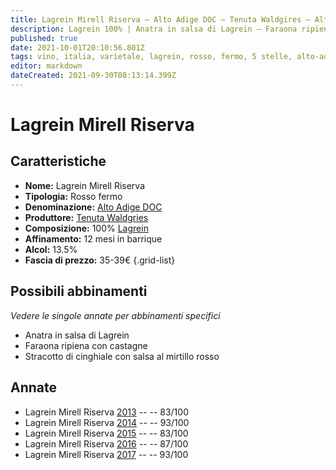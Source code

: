 ```yaml
---
title: Lagrein Mirell Riserva – Alto Adige DOC – Tenuta Waldgires – Alto-Adige (IT) – 35-39€ – 2★-5★
description: Lagrein 100% | Anatra in salsa di Lagrein – Faraona ripiena con castagne – Stracotto di cinghiale
published: true
date: 2021-10-01T20:10:56.801Z
tags: vino, italia, varietale, lagrein, rosso, fermo, 5 stelle, alto-adige, 35-39€, Anatra in salsa di Lagrein, Faraona ripiena con castagne, Stracotto di cinghiale
editor: markdown
dateCreated: 2021-09-30T08:13:14.399Z
---
```


# Lagrein  Mirell Riserva

## Caratteristiche
- **Nome:** Lagrein  Mirell Riserva
- **Tipologia:** Rosso fermo 
- **Denominazione:** [Alto Adige DOC](/denominazioni/Italia/Alto-Adige/DOC/Alto-Adige)
- **Produttore:** [Tenuta Waldgries](/produttori/Italia/Alto-Adige/Tenuta-Waldgries) 
- **Composizione:** 100% [Lagrein](/vitigni/Germania/bacca-nera/lagrein)
- **Affinamento:** 12 mesi in barrique
- **Alcol:** 13.5%
- **Fascia di prezzo:** 35-39€
{.grid-list}




## Possibili abbinamenti
*Vedere le singole annate per abbinamenti specifici*

- Anatra in salsa di Lagrein
- Faraona ripiena con castagne 
- Stracotto di cinghiale con salsa al mirtillo rosso


## Annate
- Lagrein Mirell Riserva [2013](/vini/Italia/Alto-Adige/Tenuta-Waldgries/Lagrein-Mirell-Riserva/2013) -- <span class="star-2"></span> -- 83/100
- Lagrein Mirell Riserva [2014](/vini/Italia/Alto-Adige/Tenuta-Waldgries/Lagrein-Mirell-Riserva/2014) -- <span class="star-5"></span> -- 93/100
- Lagrein Mirell Riserva [2015](/vini/Italia/Alto-Adige/Tenuta-Waldgries/Lagrein-Mirell-Riserva/2015) -- <span class="star-2"></span> -- 83/100
- Lagrein Mirell Riserva [2016](/vini/Italia/Alto-Adige/Tenuta-Waldgries/Lagrein-Mirell-Riserva/2016) -- <span class="star-3"></span> -- 87/100 
- Lagrein Mirell Riserva [2017](/vini/Italia/Alto-Adige/Tenuta-Waldgries/Lagrein-Mirell-Riserva/2017) -- <span class="star-5"></span> -- 93/100 
 
